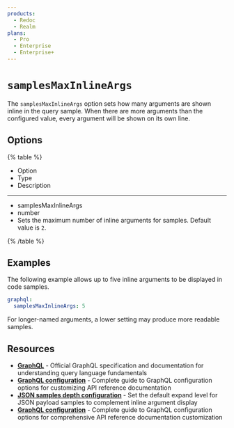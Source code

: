 ```yaml
---
products:
  - Redoc
  - Realm
plans:
  - Pro
  - Enterprise
  - Enterprise+
---
```

# `samplesMaxInlineArgs`

The `samplesMaxInlineArgs` option sets how many arguments are shown inline in the query sample.
When there are more arguments than the configured value, every argument will be shown on its own line.

## Options

{% table %}

- Option
- Type
- Description

---

- samplesMaxInlineArgs
- number
- Sets the maximum number of inline arguments for samples.
  Default value is `2`.

{% /table %}

## Examples

The following example allows up to five inline arguments to be displayed in code samples.

```yaml {% title="redocly.yaml" %}
graphql:
  samplesMaxInlineArgs: 5
```

For longer-named arguments, a lower setting may produce more readable samples.

## Resources

- **[GraphQL](https://graphql.org/)** - Official GraphQL specification and documentation for understanding query language fundamentals
- **[GraphQL configuration](./index.md)** - Complete guide to GraphQL configuration options for customizing API reference documentation
- **[JSON samples depth configuration](./json-samples-depth.md)** - Set the default expand level for JSON payload samples to complement inline argument display
- **[GraphQL configuration](./index.md)** - Complete guide to GraphQL configuration options for comprehensive API reference documentation customization
